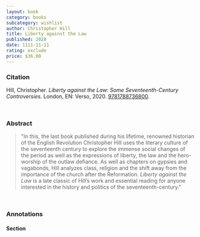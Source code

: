 ```yaml
---
layout: book
category: books
subcategory: wishlist
author: Christopher Hill
title: Liberty against the Law
published: 2020
date: 1111-11-11
rating: exclude
price: $36.00
---
```


### Citation

Hill, Christopher. *Liberty against the Law: Some Seventeenth-Century Controversies.* London, EN: Verso, 2020. [9781788736800](https://www.versobooks.com/en-ca/products/943-liberty-against-the-law).

<br>

### Abstract

> "In this, the last book published during his lifetime, renowned historian of the English Revolution Christopher Hill uses the literary culture of the seventeenth century to explore the immense social changes of the period as well as the expressions of liberty, the law and the hero-worship of the outlaw defiance. As well as chapters on gypsies and vagabonds, Hill analyzes class, religion and the shift away from the importance of the church after the Reformation. *Liberty against the Law* is a late classic of Hill’s work and essential reading for anyone interested in the history and politics of the seventeenth-century."

<br>

### Annotations

#### Section

<br>
